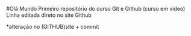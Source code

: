#Olá Mundo
Primeiro repositório do curso Git e Github (curso em vídeo)
Linha editada direto no site Github

*alteração no (GITHUB)site + commit

